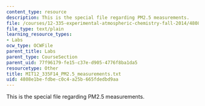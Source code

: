 ```yaml
---
content_type: resource
description: This is the special file regarding PM2.5 measurements.
file: /courses/12-335-experimental-atmospheric-chemistry-fall-2014/4808e1befdbec0c4a25b665fdedbd9aa_MIT12_335F14_PM2.5_measurements.txt
file_type: text/plain
learning_resource_types:
- Labs
ocw_type: OCWFile
parent_title: Labs
parent_type: CourseSection
parent_uid: 77f96179-fe15-c37e-d905-4776f8ba1da5
resourcetype: Other
title: MIT12_335F14_PM2.5_measurements.txt
uid: 4808e1be-fdbe-c0c4-a25b-665fdedbd9aa
---
```

This is the special file regarding PM2.5 measurements.

